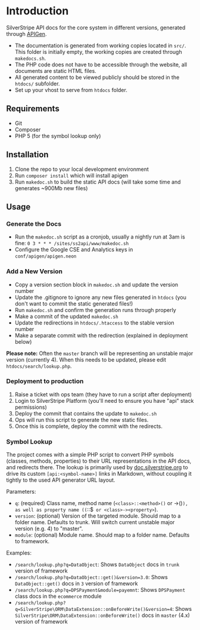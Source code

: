 # Introduction

SilverStripe API docs for the core system in different versions,
generated through [APIGen](http://apigen.org/).

 - The documentation is generated from working copies located in `src/`. This folder is initially empty, the working copies are created through `makedocs.sh`.
 - The PHP code does not have to be accessible through the website, all documents are static HTML files. 
 - All generated content to be viewed publicly should be stored in the `htdocs/` subfolder.
 - Set up your vhost to serve from `htdocs` folder.

## Requirements

 * Git
 * Composer
 * PHP 5 (for the symbol lookup only)

## Installation

 1. Clone the repo to your local development environment
 2. Run `composer install` which will install apigen
 3. Run `makedoc.sh` to build the static API docs (will take some time and generates ~900Mb new files)

## Usage

### Generate the Docs

 * Run the `makedoc.sh` script as a cronjob, usually a nightly run at 3am is fine:
	`0 3 * * * /sites/ss2api/www/makedoc.sh`
 * Configure the Google CSE and Analytics keys in `conf/apigen/apigen.neon`

### Add a New Version
 * Copy a version section block in `makedoc.sh` and update the version number
 * Update the .gitignore to ignore any new files generated in `htdocs` (you don't want to commit the static generated files!)
 * Run `makedoc.sh` and confirm the generation runs through properly
 * Make a commit of the updated `makedoc.sh`
 * Update the redirections in `htdocs/.htaccess` to the stable version number
 * Make a separate commit with the redirection (explained in deployment below)

**Please note:** Often the `master` branch will be representing an unstable major version (currently 4). When this needs
to be updated, please edit `htdocs/search/lookup.php`.

### Deployment to production
 1. Raise a ticket with ops team (they have to run a script after deployment)
 2. Login to SilverStripe Platform (you'll need to ensure you have "api" stack permissions)
 3. Deploy the commit that contains the update to `makedoc.sh`
 4. Ops will run this script to generate the new static files.
 5. Once this is complete, deploy the commit with the redirects.


### Symbol Lookup

The project comes with a simple PHP script to convert PHP symbols (classes, methods, properties)
to their URL representations in the API docs, and redirects there.
The lookup is primarily used by [doc.silverstripe.org](http://doc.silverstripe.org)
to drive its custom `[api:<symbol-name>]` links in Markdown, without coupling it tightly
to the used API generator URL layout.

Parameters:

 * `q`: (required) Class name, method name (`<class>::<method>()` or <class>-><method>()`),
   as well as property name ((`<class>::$<property>` or <class>-><property>`).
 * `version`: (optional) Version of the targeted module. Should map to a folder name. Defaults to trunk. Will switch current unstable major version (e.g. 4) to "master".
 * `module`: (optional) Module name. Should map to a folder name. Defaults to framework.

Examples:

 * `/search/lookup.php?q=DataObject`: Shows `DataObject` docs in `trunk` version of framework
 * `/search/lookup.php?q=DataObject::get()&version=3.0`: Shows `DataObject::get()` docs in `3` version of framework
 * `/search/lookup.php?q=DPSPayment&module=payemnt`: Shows `DPSPayment` class docs in the `ecommerce` module
 * `/search/lookup.php?q=SilverStripe\ORM\DataExtension::onBeforeWrite()&version=4`: Shows `SilverStripe\ORM\DataExtension::onBeforeWrite()` docs in `master` (4.x) version of framework
